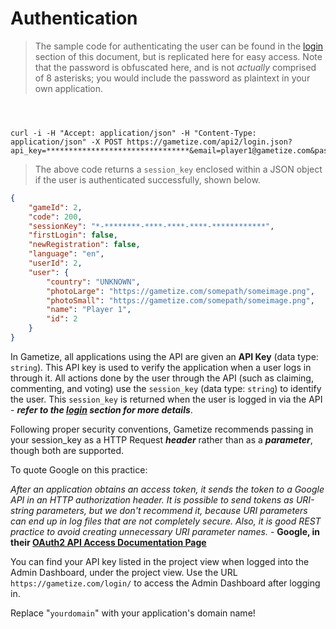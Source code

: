 # Authentication

>The sample code for authenticating the user can be found in the <a href="#login">login</a> section of this document, but is replicated here for easy access. Note that the password is obfuscated here, and is not *actually* comprised of 8 asterisks; you would include the password as plaintext in your own application. 

```java
```

```python
```

```javascript
```

```shell
curl -i -H "Accept: application/json" -H "Content-Type: application/json" -X POST https://gametize.com/api2/login.json?api_key=********************************&email=player1@gametize.com&password=********
```

>The above code returns a `session_key` enclosed within a JSON object if the user is authenticated successfully, shown below.

```json
{
    "gameId": 2,
    "code": 200,
    "sessionKey": "*-********-****-****-****-************",
    "firstLogin": false,
    "newRegistration": false,
    "language": "en",
    "userId": 2,
    "user": {
        "country": "UNKNOWN",
        "photoLarge": "https://gametize.com/somepath/someimage.png",
        "photoSmall": "https://gametize.com/somepath/someimage.png",
        "name": "Player 1",
        "id": 2
    }
}
```

In Gametize, all applications using the API are given an **API Key** (data type: `string`). This API key is used to verify the application when a user logs in through it. All actions done by the user through the API (such as claiming, commenting, and voting) use the `session_key` (data type: `string`) to identify the user. This `session_key` is returned when the user is logged in via the API - ***refer to the <a href="#login">login</a> section for more details***. 

<aside class="success"> Following proper security conventions, Gametize recommends passing in your session_key as a HTTP Request <em><strong>header</strong></em> rather than as a <em><strong>parameter</strong></em>, though both are supported.</aside>

To quote Google on this practice:

<aside class="quote"><em>After an application obtains an access token, it sends the token to a Google API in an HTTP authorization header. It is possible to send tokens as URI-string parameters, but we don't recommend it, because URI parameters can end up in log files that are not completely secure. Also, it is good REST practice to avoid creating unnecessary URI parameter names.</em> - <strong>Google, in their <a href="https://developers.google.com/identity/protocols/OAuth2" title="Using OAuth 2.0 to Access Google APIs">OAuth2 API Access Documentation Page</a></strong></aside>

You can find your API key listed in the project view when logged into the Admin Dashboard, under the project view. Use the URL `https://gametize.com/login/` to access the Admin Dashboard after logging in.

<aside class="notice">
Replace "<code>yourdomain</code>" with your application's domain name!
</aside>
